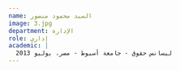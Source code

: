 ```yaml
---
name: السيد محمود منصور
image: 3.jpg
department: الإدارة
role: إداري
academic: |
  ليسانس حقوق - جامعة أسيوط - مصر، يوليو 2013
---
```

